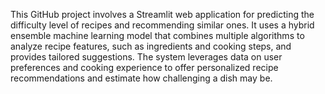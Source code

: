 This GitHub project involves a Streamlit web application for predicting the difficulty level of recipes and recommending similar ones. It uses a hybrid ensemble machine learning model that combines multiple algorithms to analyze recipe features, such as ingredients and cooking steps, and provides tailored suggestions. The system leverages data on user preferences and cooking experience to offer personalized recipe recommendations and estimate how challenging a dish may be.
